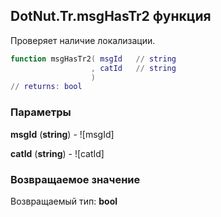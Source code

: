 ## DotNut.Tr.msgHasTr2 функция

Проверяет наличие локализации.


```lua
function msgHasTr2( msgId   // string
                  , catId   // string
                  )
// returns: bool
```


### Параметры

**msgId** (**string**) - ![msgId]

**catId** (**string**) - ![catId]

### Возвращаемое значение

Возвращаемый тип: **bool**

